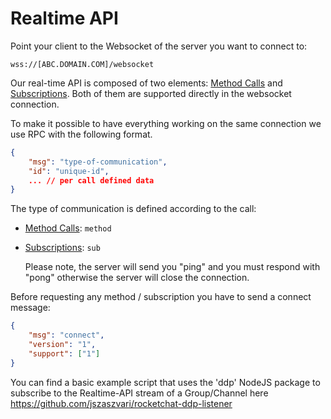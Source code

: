 # Realtime API

Point your client to the Websocket of the server you want to connect to:
```
wss://[ABC.DOMAIN.COM]/websocket
```
Our real-time API is composed of two elements: [Method Calls][1] and [Subscriptions][2]. Both of them are supported directly in the websocket connection.

To make it possible to have everything working on the same connection we use RPC with the following format.

```json
{
    "msg": "type-of-communication",
    "id": "unique-id",
    ... // per call defined data
}
```

The type of communication is defined according to the call:

- [Method Calls][1]: `method`
- [Subscriptions][2]: `sub`

    Please note, the server will send you "ping" and you must respond with "pong" otherwise the server will close the connection.

Before requesting any method / subscription you have to send a connect message:

```json
{
    "msg": "connect",
    "version": "1",
    "support": ["1"]
}
```

[1]: method-calls/

[2]: subscriptions/

You can find a basic example script that uses the 'ddp' NodeJS package to subscribe to the Realtime-API stream of a Group/Channel here <https://github.com/jszaszvari/rocketchat-ddp-listener>
